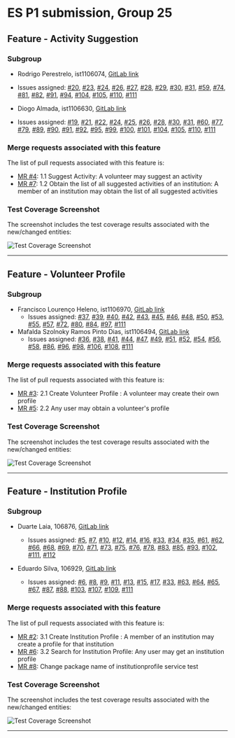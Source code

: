# ES P1 submission, Group 25

## Feature - Activity Suggestion

### Subgroup
 - Rodrigo Perestrelo, ist1106074, [GitLab link](https://gitlab.rnl.tecnico.ulisboa.pt/ist1106074)  
  + Issues assigned: [#20](https://gitlab.rnl.tecnico.ulisboa.pt/es/issues/20), [#23](https://gitlab.rnl.tecnico.ulisboa.pt/es/issues/23), [#24](https://gitlab.rnl.tecnico.ulisboa.pt/es/issues/24), [#26](https://gitlab.rnl.tecnico.ulisboa.pt/es/issues/26), [#27](https://gitlab.rnl.tecnico.ulisboa.pt/es/issues/27), [#28](https://gitlab.rnl.tecnico.ulisboa.pt/es/issues/28), [#29](https://gitlab.rnl.tecnico.ulisboa.pt/es/issues/29), [#30](https://gitlab.rnl.tecnico.ulisboa.pt/es/issues/30), [#31](https://gitlab.rnl.tecnico.ulisboa.pt/es/issues/31), [#59](https://gitlab.rnl.tecnico.ulisboa.pt/es/issues/59), [#74](https://gitlab.rnl.tecnico.ulisboa.pt/es/issues/74), [#81](https://gitlab.rnl.tecnico.ulisboa.pt/es/issues/81), [#82](https://gitlab.rnl.tecnico.ulisboa.pt/es/issues/82), [#91](https://gitlab.rnl.tecnico.ulisboa.pt/es/issues/91), [#94](https://gitlab.rnl.tecnico.ulisboa.pt/es/issues/94), [#104](https://gitlab.rnl.tecnico.ulisboa.pt/es/issues/104), [#105](https://gitlab.rnl.tecnico.ulisboa.pt/es/issues/105), [#110](https://gitlab.rnl.tecnico.ulisboa.pt/es/issues/110), [#111](https://gitlab.rnl.tecnico.ulisboa.pt/es/issues/111)

 - Diogo Almada, ist1106630, [GitLab link](https://gitlab.rnl.tecnico.ulisboa.pt/ist1106630)  
  + Issues assigned: [#19](https://gitlab.rnl.tecnico.ulisboa.pt/es/issues/19), [#21](https://gitlab.rnl.tecnico.ulisboa.pt/es/issues/21), [#22](https://gitlab.rnl.tecnico.ulisboa.pt/es/issues/22), [#24](https://gitlab.rnl.tecnico.ulisboa.pt/es/issues/24), [#25](https://gitlab.rnl.tecnico.ulisboa.pt/es/issues/25), [#26](https://gitlab.rnl.tecnico.ulisboa.pt/es/issues/26), [#28](https://gitlab.rnl.tecnico.ulisboa.pt/es/issues/28), [#30](https://gitlab.rnl.tecnico.ulisboa.pt/es/issues/30), [#31](https://gitlab.rnl.tecnico.ulisboa.pt/es/issues/31), [#60](https://gitlab.rnl.tecnico.ulisboa.pt/es/issues/60), [#77](https://gitlab.rnl.tecnico.ulisboa.pt/es/issues/77), [#79](https://gitlab.rnl.tecnico.ulisboa.pt/es/issues/79), [#89](https://gitlab.rnl.tecnico.ulisboa.pt/es/issues/89), [#90](https://gitlab.rnl.tecnico.ulisboa.pt/es/issues/90), [#91](https://gitlab.rnl.tecnico.ulisboa.pt/es/issues/91), [#92](https://gitlab.rnl.tecnico.ulisboa.pt/es/issues/92), [#95](https://gitlab.rnl.tecnico.ulisboa.pt/es/issues/95), [#99](https://gitlab.rnl.tecnico.ulisboa.pt/es/issues/99), [#100](https://gitlab.rnl.tecnico.ulisboa.pt/es/issues/100), [#101](https://gitlab.rnl.tecnico.ulisboa.pt/es/issues/101), [#104](https://gitlab.rnl.tecnico.ulisboa.pt/es/issues/104), [#105](https://gitlab.rnl.tecnico.ulisboa.pt/es/issues/105), [#110](https://gitlab.rnl.tecnico.ulisboa.pt/es/issues/110), [#111](https://gitlab.rnl.tecnico.ulisboa.pt/es/issues/111)

 
### Merge requests associated with this feature

The list of pull requests associated with this feature is:

 - [MR #4](https://gitlab.rnl.tecnico.ulisboa.pt/es/es25-25/-/merge_requests/4): 1.1 Suggest Activity: A volunteer may suggest an activity
 - [MR #7](https://gitlab.rnl.tecnico.ulisboa.pt/es/es25-25/-/merge_requests/7): 1.2 Obtain the list of all suggested activities of an institution: A member of an institution may obtain the list of all suggested activities

### Test Coverage Screenshot

The screenshot includes the test coverage results associated with the new/changed entities:

![Test Coverage Screenshot](https://gitlab.rnl.tecnico.ulisboa.pt/es/es25-25/-/raw/markdown/markdown/coverage-activity-suggestion.png)

---

## Feature - Volunteer Profile

### Subgroup
 - Francisco Lourenço Heleno, ist1106970, [GitLab link](https://gitlab.rnl.tecnico.ulisboa.pt/ist1106970)
   + Issues assigned: [#37](https://gitlab.rnl.tecnico.ulisboa.pt/es/es25-25/-/issues/37), [#39](https://gitlab.rnl.tecnico.ulisboa.pt/es/es25-25/-/issues/39), [#40](https://gitlab.rnl.tecnico.ulisboa.pt/es/es25-25/-/issues/40), [#42](https://gitlab.rnl.tecnico.ulisboa.pt/es/es25-25/-/issues/42), [#43](https://gitlab.rnl.tecnico.ulisboa.pt/es/es25-25/-/issues/43), [#45](https://gitlab.rnl.tecnico.ulisboa.pt/es/es25-25/-/issues/45), [#46](https://gitlab.rnl.tecnico.ulisboa.pt/es/es25-25/-/issues/46), [#48](https://gitlab.rnl.tecnico.ulisboa.pt/es/es25-25/-/issues/48), [#50](https://gitlab.rnl.tecnico.ulisboa.pt/es/es25-25/-/issues/50), [#53](https://gitlab.rnl.tecnico.ulisboa.pt/es/es25-25/-/issues/53), [#55](https://gitlab.rnl.tecnico.ulisboa.pt/es/es25-25/-/issues/55), [#57](https://gitlab.rnl.tecnico.ulisboa.pt/es/es25-25/-/issues/57), [#72](https://gitlab.rnl.tecnico.ulisboa.pt/es/es25-25/-/issues/72), [#80](https://gitlab.rnl.tecnico.ulisboa.pt/es/es25-25/-/issues/80), [#84](https://gitlab.rnl.tecnico.ulisboa.pt/es/es25-25/-/issues/84), [#97](https://gitlab.rnl.tecnico.ulisboa.pt/es/es25-25/-/issues/97), [#111](https://gitlab.rnl.tecnico.ulisboa.pt/es/es25-25/-/issues/111)
 - Mafalda Szolnoky Ramos Pinto Dias, ist1106494, [GitLab link](https://gitlab.rnl.tecnico.ulisboa.pt/ist1106494)
   + Issues assigned: [#36](https://gitlab.rnl.tecnico.ulisboa.pt/es/es25-25/-/issues/36), [#38](https://gitlab.rnl.tecnico.ulisboa.pt/es/es25-25/-/issues/38), [#41](https://gitlab.rnl.tecnico.ulisboa.pt/es/es25-25/-/issues/41), [#44](https://gitlab.rnl.tecnico.ulisboa.pt/es/es25-25/-/issues/44), [#47](https://gitlab.rnl.tecnico.ulisboa.pt/es/es25-25/-/issues/47), [#49](https://gitlab.rnl.tecnico.ulisboa.pt/es/es25-25/-/issues/49), [#51](https://gitlab.rnl.tecnico.ulisboa.pt/es/es25-25/-/issues/51), [#52](https://gitlab.rnl.tecnico.ulisboa.pt/es/es25-25/-/issues/52), [#54](https://gitlab.rnl.tecnico.ulisboa.pt/es/es25-25/-/issues/54), [#56](https://gitlab.rnl.tecnico.ulisboa.pt/es/es25-25/-/issues/56), [#58](https://gitlab.rnl.tecnico.ulisboa.pt/es/es25-25/-/issues/58), [#86](https://gitlab.rnl.tecnico.ulisboa.pt/es/es25-25/-/issues/86), [#96](https://gitlab.rnl.tecnico.ulisboa.pt/es/es25-25/-/issues/96), [#98](https://gitlab.rnl.tecnico.ulisboa.pt/es/es25-25/-/issues/98), [#106](https://gitlab.rnl.tecnico.ulisboa.pt/es/es25-25/-/issues/106), [#108](https://gitlab.rnl.tecnico.ulisboa.pt/es/es25-25/-/issues/108), [#111](https://gitlab.rnl.tecnico.ulisboa.pt/es/es25-25/-/issues/111)

### Merge requests associated with this feature

The list of pull requests associated with this feature is:

 - [MR #3](https://gitlab.rnl.tecnico.ulisboa.pt/es/es25-25/-/merge_requests/3): 2.1 Create Volunteer Profile : A volunteer may create their own profile
 - [MR #5](https://gitlab.rnl.tecnico.ulisboa.pt/es/es25-25/-/merge_requests/5): 2.2 Any user may obtain a volunteer's profile

### Test Coverage Screenshot

The screenshot includes the test coverage results associated with the new/changed entities:

![Test Coverage Screenshot](https://gitlab.rnl.tecnico.ulisboa.pt/es/es25-25/-/raw/markdown/markdown/coverage-volunteer-profile.png)

---

## Feature - Institution Profile

### Subgroup
 - Duarte Laia, 106876, [GitLab link](https://gitlab.rnl.tecnico.ulisboa.pt/ist1106876)
   + Issues assigned: [#5](https://gitlab.rnl.tecnico.ulisboa.pt/es/es25-25/-/issues/5), [#7](https://gitlab.rnl.tecnico.ulisboa.pt/es/es25-25/-/issues/7), [#10](https://gitlab.rnl.tecnico.ulisboa.pt/es/es25-25/-/issues/10), [#12](https://gitlab.rnl.tecnico.ulisboa.pt/es/es25-25/-/issues/12), [#14](https://gitlab.rnl.tecnico.ulisboa.pt/es/es25-25/-/issues/14), [#16](https://gitlab.rnl.tecnico.ulisboa.pt/es/es25-25/-/issues/16), [#33](https://gitlab.rnl.tecnico.ulisboa.pt/es/es25-25/-/issues/33), [#34](https://gitlab.rnl.tecnico.ulisboa.pt/es/es25-25/-/issues/34), [#35](https://gitlab.rnl.tecnico.ulisboa.pt/es/es25-25/-/issues/35), [#61](https://gitlab.rnl.tecnico.ulisboa.pt/es/es25-25/-/issues/61), [#62](https://gitlab.rnl.tecnico.ulisboa.pt/es/es25-25/-/issues/62), [#66](https://gitlab.rnl.tecnico.ulisboa.pt/es/es25-25/-/issues/66), [#68](https://gitlab.rnl.tecnico.ulisboa.pt/es/es25-25/-/issues/68), [#69](https://gitlab.rnl.tecnico.ulisboa.pt/es/es25-25/-/issues/69), [#70](https://gitlab.rnl.tecnico.ulisboa.pt/es/es25-25/-/issues/70), [#71](https://gitlab.rnl.tecnico.ulisboa.pt/es/es25-25/-/issues/71), [#73](https://gitlab.rnl.tecnico.ulisboa.pt/es/es25-25/-/issues/73), [#75](https://gitlab.rnl.tecnico.ulisboa.pt/es/es25-25/-/issues/75), [#76](https://gitlab.rnl.tecnico.ulisboa.pt/es/es25-25/-/issues/76), [#78](https://gitlab.rnl.tecnico.ulisboa.pt/es/es25-25/-/issues/78), [#83](https://gitlab.rnl.tecnico.ulisboa.pt/es/es25-25/-/issues/83), [#85](https://gitlab.rnl.tecnico.ulisboa.pt/es/es25-25/-/issues/85), [#93](https://gitlab.rnl.tecnico.ulisboa.pt/es/es25-25/-/issues/93), [#102](https://gitlab.rnl.tecnico.ulisboa.pt/es/es25-25/-/issues/102), [#111](https://gitlab.rnl.tecnico.ulisboa.pt/es/issues/111), [#112](https://gitlab.rnl.tecnico.ulisboa.pt/es/issues/112)

 - Eduardo Silva, 106929, [GitLab link](https://gitlab.rnl.tecnico.ulisboa.pt/ist1106929)
   + Issues assigned: [#6](https://gitlab.rnl.tecnico.ulisboa.pt/es/es25-25/-/issues/6), [#8](https://gitlab.rnl.tecnico.ulisboa.pt/es/es25-25/-/issues/8), [#9](https://gitlab.rnl.tecnico.ulisboa.pt/es/es25-25/-/issues/9), [#11](https://gitlab.rnl.tecnico.ulisboa.pt/es/es25-25/-/issues/11), [#13](https://gitlab.rnl.tecnico.ulisboa.pt/es/es25-25/-/issues/13), [#15](https://gitlab.rnl.tecnico.ulisboa.pt/es/es25-25/-/issues/15), [#17](https://gitlab.rnl.tecnico.ulisboa.pt/es/es25-25/-/issues/17), [#33](https://gitlab.rnl.tecnico.ulisboa.pt/es/es25-25/-/issues/33), [#63](https://gitlab.rnl.tecnico.ulisboa.pt/es/es25-25/-/issues/63), [#64](https://gitlab.rnl.tecnico.ulisboa.pt/es/es25-25/-/issues/64), [#65](https://gitlab.rnl.tecnico.ulisboa.pt/es/es25-25/-/issues/65), [#67](https://gitlab.rnl.tecnico.ulisboa.pt/es/es25-25/-/issues/67), [#87](https://gitlab.rnl.tecnico.ulisboa.pt/es/es25-25/-/issues/87), [#88](https://gitlab.rnl.tecnico.ulisboa.pt/es/es25-25/-/issues/88), [#103](https://gitlab.rnl.tecnico.ulisboa.pt/es/es25-25/-/issues/103), [#107](https://gitlab.rnl.tecnico.ulisboa.pt/es/es25-25/-/issues/107), [#109](https://gitlab.rnl.tecnico.ulisboa.pt/es/es25-25/-/issues/109), [#111](https://gitlab.rnl.tecnico.ulisboa.pt/es/issues/111)

 
### Merge requests associated with this feature

The list of pull requests associated with this feature is:

 - [MR #2](https://gitlab.rnl.tecnico.ulisboa.pt/es/es25-25/-/merge_requests/2): 3.1 Create Institution Profile : A member of an institution may create a profile for that institution
 - [MR #6](https://gitlab.rnl.tecnico.ulisboa.pt/es/es25-25/-/merge_requests/6): 3.2 Search for Institution Profile: Any user may get an institution profile
 - [MR #8](https://gitlab.rnl.tecnico.ulisboa.pt/es/es25-25/-/merge_requests/8): Change package name of institutionprofile service test

### Test Coverage Screenshot

The screenshot includes the test coverage results associated with the new/changed entities:

![Test Coverage Screenshot](https://gitlab.rnl.tecnico.ulisboa.pt/es/es25-25/-/raw/markdown/markdown/coverage-institution-profile.png)

---
